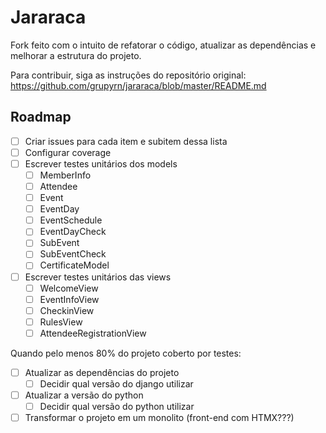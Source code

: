 # Jararaca

Fork feito com o intuito de refatorar o código, atualizar as dependências e melhorar a estrutura do projeto.

Para contribuir, siga as instruções do repositório original: https://github.com/grupyrn/jararaca/blob/master/README.md

## Roadmap
- [ ] Criar issues para cada item e subitem dessa lista
- [ ] Configurar coverage
- [ ] Escrever testes unitários dos models
  - [ ] MemberInfo
  - [ ] Attendee
  - [ ] Event
  - [ ] EventDay
  - [ ] EventSchedule
  - [ ] EventDayCheck
  - [ ] SubEvent
  - [ ] SubEventCheck
  - [ ] CertificateModel
- [ ] Escrever testes unitários das views
  - [ ] WelcomeView
  - [ ] EventInfoView
  - [ ] CheckinView
  - [ ] RulesView
  - [ ] AttendeeRegistrationView

Quando pelo menos 80% do projeto coberto por testes:
- [ ] Atualizar as dependências do projeto
  - [ ] Decidir qual versão do django utilizar
- [ ] Atualizar a versão do python
  - [ ] Decidir qual versão do python utilizar
- [ ] Transformar o projeto em um monolito (front-end com HTMX???)
